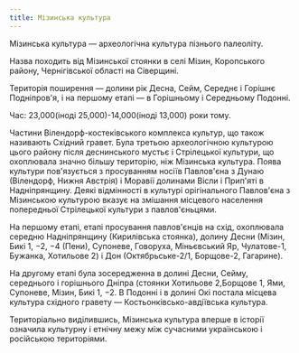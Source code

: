 ```yaml
---
title: Мізинська культура
---
```


Мізинська культура — археологічна культура пізнього палеоліту.

Назва походить від Мізинської стоянки в селі Мізин, Коропського району, Чернігівської області на Сіверщині.

Територія поширення — долини рік Десна, Сейм, Середнє і Горішнє Подніпров'я, і на першому етапі — в Горішньому і Середньому Подонні.

Час: 23,000(іноді 25,000)-14,000(іноді 13,000) роки тому.

Частини Вілендорф-костеківського комплекса культур, що також називають Східний гравет. Була третьою археологічною культурою цього району після деснинського мустьє і Стрілецької культури, що охоплювала значно більшу територію, ніж Мізинська культура. Поява культури пов'язується з просуванням носіїв Павлов'єна з Дунаю (Вілендорф, Нижня Австрія) і Моравії долинами Вісли і Прип'яті в Надніпрянщину. Деякі відмінності в культурі орігінального Павлов'єна з Мізинською культурою вказує на змішання місцевого населення попередньої Стрілецької культури з павлов'єньцями.

На першому етапі, етапі просування павлов'єнців на схід, охоплювала середню Надніпрянщину (Кирилівська стоянка), долину Десни (Мізин, Бикі 1, −2, −4 (Пени), Супоневе, Говоруха, Міньєвський Яр, Чулатове-1, Бужанка, Хотильове 2) і Дон (Октябрьське-2/1, Борщове-2, Гагарине).

На другому етапі була зосередженна в долині Десни, Сейму, середнього і горішнього Дніпра (стоянки Хотильове 2,Борщове 1, Ями, Супоневе, Мізин, Бикі 1, −2. В Подонні і в долині Окі постала місцева культура східного гравету — Костьонківсько-авдіївська культура.

Територіально виділившись, Мізинська культура вперше в історії означила культурну і етнічну межу між сучасними українською і російською територіями.